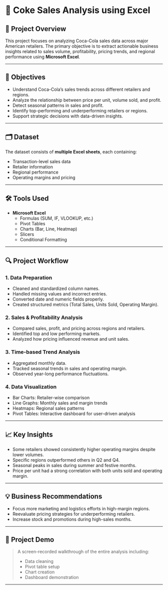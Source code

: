 # 🧃 Coke Sales Analysis using Excel

## 📌 Project Overview

This project focuses on analyzing Coca-Cola sales data across major American retailers. The primary objective is to extract actionable business insights related to sales volume, profitability, pricing trends, and regional performance using **Microsoft Excel**.

---

## 🎯 Objectives

- Understand Coca-Cola’s sales trends across different retailers and regions.
- Analyze the relationship between price per unit, volume sold, and profit.
- Detect seasonal patterns in sales and profit.
- Identify top-performing and underperforming retailers or regions.
- Support strategic decisions with data-driven insights.

---

## 🗂️ Dataset

The dataset consists of **multiple Excel sheets**, each containing:
- Transaction-level sales data
- Retailer information
- Regional performance
- Operating margins and pricing

---

## 🛠️ Tools Used

- **Microsoft Excel**
  - Formulas (SUM, IF, VLOOKUP, etc.)
  - Pivot Tables
  - Charts (Bar, Line, Heatmap)
  - Slicers
  - Conditional Formatting

---

## 🔍 Project Workflow

### 1. **Data Preparation**
- Cleaned and standardized column names.
- Handled missing values and incorrect entries.
- Converted date and numeric fields properly.
- Created structured metrics (Total Sales, Units Sold, Operating Margin).

### 2. **Sales & Profitability Analysis**
- Compared sales, profit, and pricing across regions and retailers.
- Identified top and low performing markets.
- Analyzed how pricing influenced revenue and unit sales.

### 3. **Time-based Trend Analysis**
- Aggregated monthly data.
- Tracked seasonal trends in sales and operating margin.
- Observed year-long performance fluctuations.

### 4. **Data Visualization**
- Bar Charts: Retailer-wise comparison
- Line Graphs: Monthly sales and margin trends
- Heatmaps: Regional sales patterns
- Pivot Tables: Interactive dashboard for user-driven analysis

---

## 📈 Key Insights

- Some retailers showed consistently higher operating margins despite lower volumes.
- Specific regions outperformed others in Q2 and Q4.
- Seasonal peaks in sales during summer and festive months.
- Price per unit had a strong correlation with both units sold and operating margin.

---

## 💡 Business Recommendations

- Focus more marketing and logistics efforts in high-margin regions.
- Reevaluate pricing strategies for underperforming retailers.
- Increase stock and promotions during high-sales months.

---

## 🎥 Project Demo

> A screen-recorded walkthrough of the entire analysis including:
> - Data cleaning
> - Pivot table setup
> - Chart creation
> - Dashboard demonstration


---

